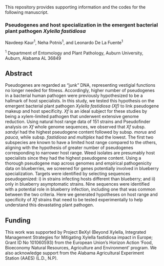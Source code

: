 This repository provides supporting information and the codes for the following manuscript.

### Pseudogenes and host specialization in the emergent bacterial plant pathogen *Xylella fastidiosa*

Navdeep Kaur<sup>1</sup>, Neha Potnis<sup>1</sup>, and Leonardo De La Fuente<sup>1</sup>

<sup>1</sup> Department of Entomology and Plant Pathology, Auburn University, Auburn, Alabama AL 36849

## Abstract

Pseudogenes are regarded as “junk” DNA, representing vestigial functions no longer needed for fitness. Accordingly, higher number of pseudogenes in a bacterial human pathogen were previously hypothesized to be a hallmark of host specialists. In this study, we tested this hypothesis on the emergent bacterial plant pathogen *Xylella fastidiosa (Xf)* to link pseudogene makeup and host specificity. *Xf* is an ideal subject for these studies by being a xylem-limited pathogen that underwent extensive genome reduction. Using natural host range data of 151 strains and Pseudofinder analysis on *Xf* whole genome sequences, we observed that *Xf* subsp. *sandyi* had the highest pseudogene content followed by subsp. *morus* and *pauca*, while subsp. *fastidiosa* and *multiplex* had the lowest. The first two subspecies are known to have a limited host range compared to the others, aligning with the hypothesis of greater number of pseudogenes corresponding to narrower host range. Weed isolates are presumably host specialists since they had the highest pseudogene content. Using a thorough pseudogene map across genomes and empirical pathogenicity data on blueberries, we screened for genes potentially involved in blueberry specialization. Targets were identified by selecting sequences pseudogenized: i) in strains infecting hosts different than blueberry; and ii) only in blueberry asymptomatic strains. Nine sequences were identified with a potential role in blueberry infection, including one that was common between the two criteria. Here we generated hypotheses on host range and specificity of *Xf* strains that need to be tested experimentally to help understand this devastating plant pathogen.

## Funding

This work was supported by Project BeXyl (Beyond Xylella, Integrated Management Strategies for Mitigating Xylella fastidiosa impact in Europe; Grant ID No 101060593) from the European Union’s Horizon Action ‘Food, Bioeconomy Natural Resources, Agriculture and Environment’ program. We also acknowledge support from the Alabama Agricultural Experiment Station (AAES) (L.D., N.P).

